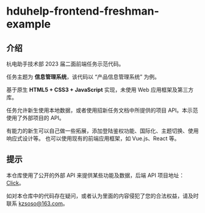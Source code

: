 # hduhelp-frontend-freshman-example

## 介绍

杭电助手技术部 2023 届二面前端任务示范代码。

任务主题为 **信息管理系统**，该代码以 “产品信息管理系统” 为例。

基于原生 **HTML5 + CSS3 + JavaScript** 实现，未使用 Web 应用框架及第三方库。

任务允许新生使用本地数据，或者使用招新任务文档中所提供的项目 API。本示范使用了外部项目的 API。

有能力的新生可以自己做一些拓展，添加登陆鉴权功能、国际化、主题切换、使用响应式设计等。
也可以使用现有的前端应用框架，如 Vue.js、React 等。

## 提示

本仓库使用了公开的外部 API 来提供某些功能及数据，后端 API 项目地址：[Click](https://github.com/Ovi/DummyJSON)。

如对本仓库中的代码存在疑问，或者认为里面的内容侵犯了您的合法权益，请及时联系 kzsoso@163.com。